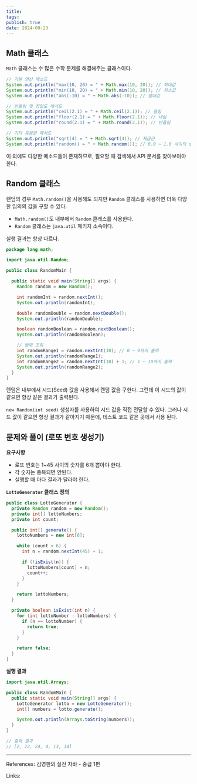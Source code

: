 ```yaml
---
title:
tags:
publish: true
date: 2024-09-23
---
```


## Math 클래스

`Math` 클래스는 수 많은 수학 문제를 해결해주는 클래스이다.

```java
// 기본 연산 메소드
System.out.println("max(10, 20) = " + Math.max(10, 20)); // 최대값
System.out.println("min(10, 20) = " + Math.min(10, 20)); // 최소값
System.out.println("abs(-10) = " + Math.abs(-10)); // 절대값

// 반올림 및 정밀도 메서드
System.out.println("ceil(2.1) = " + Math.ceil(2.1)); // 올림
System.out.println("floor(2.1) = " + Math.floor(2.1)); // 내림
System.out.println("round(2.1) = " + Math.round(2.1)); // 반올림

// 기타 유용한 메서드
System.out.println("sqrt(4) = " + Math.sqrt(4)); // 제곱근
System.out.println("random() = " + Math.random()); // 0.0 ~ 1.0 사이의 double 값
```

이 외에도 다양한 메소드들이 존재하므로, 필요할 때 검색해서 API 문서를 찾아보아야 한다.

## Random 클래스

랜덤의 경우 `Math.random()`을 사용해도 되지만 `Random` 클래스를 사용하면 더욱 다양한 임의의 값을 구할 수 있다.

- `Math.random()`도 내부에서 `Random` 클래스를 사용한다.
- `Random` 클래스는 `java.util` 패키지 소속이다.

실행 결과는 항상 다르다.

```java
package lang.math;

import java.util.Random;

public class RandomMain {

  public static void main(String[] args) {
    Random random = new Random();

    int randomInt = random.nextInt();
    System.out.println(randomInt);

    double randomDouble = random.nextDouble();
    System.out.println(randomDouble);

    boolean randomBoolean = random.nextBoolean();
    System.out.println(randomBoolean);

    // 범위 조회
    int randomRange1 = random.nextInt(10); // 0 ~ 9까지 출력
    System.out.println(randomRange1);
    int randomRange2 = random.nextInt(10) + 1; // 1 ~ 10까지 출력
    System.out.println(randomRange2);
  }
}
```

랜덤은 내부에서 시드(Seed) 값을 사용해서 랜덤 값을 구한다. 그런데 이 시드의 값이 같으면 항상 같은 결과가 출력된다.

`new Random(int seed)` 생성자를 사용하여 시드 값을 직접 전달할 수 있다. 그러나 시드 값이 같으면 항상 결과가 같아지기 때문에, 테스트 코드 같은 곳에서 사용 된다.

## 문제와 풀이 (로또 번호 생성기)

**요구사항**

- 로또 번호는 1~45 사이의 숫자를 6개 뽑아야 한다.
- 각 숫자는 중복되면 안된다.
- 실행할 때 마다 결과가 달라야 한다.

**`LottoGenerator` 클래스 정의**

```java
public class LottoGenerator {
  private Random random = new Random();
  private int[] lottoNumbers;
  private int count;

  public int[] generate() {
    lottoNumbers = new int[6];

    while (count < 6) {
      int n = random.nextInt(45) + 1;

      if (!isExist(n)) {
        lottoNumbers[count] = n;
        count++;
      }
    }

    return lottoNumbers;
  }

  private boolean isExist(int n) {
    for (int lottoNumber : lottoNumbers) {
      if (n == lottoNumber) {
        return true;
      }
    }

    return false;
  }
}
```

**실행 결과**

```java
import java.util.Arrays;

public class RandomMain {
  public static void main(String[] args) {
    LottoGenerator lotto = new LottoGenerator();
    int[] numbers = lotto.generate();

    System.out.println(Arrays.toString(numbers));
  }
}

// 출력 결과
// [2, 22, 24, 4, 13, 14]
```

---

References: 김영한의 실전 자바 - 중급 1편

Links:
